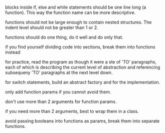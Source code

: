 blocks inside if, else and while statements should be one line long (a function). This way the function name can be more descriptive.

functions should not be large enough to contain nested structures. The indent level should not be greater than 1 or 2.

functions should do one thing, do it well and do only that.

if you find yourself dividing code into sections, break them into functions instead

for practice, read the program as though it were a ste of 'TO' paragraphs, each of which is describing the current level of abstraction and referencing subsequeny 'TO' paragraphs at the next level down.

for switch statements, build an abstract factory and for the implementation.

only add function params if you cannot avoid them.

don't use more than 2 arguments for function params.

if you need more than 2 arguments, best to wrap them in a class.

avoid passing booleans into functions as params, break them into separate functions.


